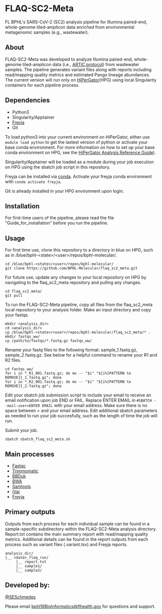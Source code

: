 # FLAQ-SC2-Meta
FL BPHL's SARS-CoV-2 (SC2) analysis pipeline for Illumina paired-end, whole-genome tiled-amplicon data enriched from environmental metagenomic samples (e.g., wastewater). 

## About
FLAQ-SC2-Meta was developed to analyze Illumina paired-end, whole-genome tiled-amplicon data (i.e., [ARTIC protocol](https://artic.network/ncov-2019)) from wastewater samples. The pipeline generates variant files along with reports including read/mapping quality metrics and estimated Pango lineage abundances. The current version will run only on [HiPerGator](https://www.rc.ufl.edu/about/hipergator/)(HPG) using local Singularity containers for each pipeline process.

## Dependencies
- Python3
- Singularity/Apptainer
- [Freyja](https://github.com/andersen-lab/Freyja)
- Git

To load python3 into your current environment on HiPerGator, either use `module load python` to get the lastest version of python or activate your base conda environment. For more information on how to set up your base conda environment on HPG, see the [HiPerGator Analysis Reference Guide](https://github.com/StaPH-B/southeast-region/tree/master/hipergator)).

Singularity/Apptainer will be loaded as a module during your job execution on HPG using the sbatch job script in this repository. 

Freyja can be installed via [conda](https://anaconda.org/bioconda/freyja). Activate your freyja conda environment with `conda activate freyja`.

Git is already installed in your HPG environment upon login.
## Installation
For first-time users of the pipeline, please read the file "Guide_for_installation" before you run the pipeline.

## Usage

For first time use, clone this repository to a directory in blue on HPG, such as in /blue/bphl-\<state\>/\<user\>/repos/bphl-molecular/.
```
cd /blue/bphl-<state>/<user>/repos/bphl-molecular/
git clone https://github.com/BPHL-Molecular/flaq_sc2_meta.git
```
For future use, update any changes to your local repository on HPG by navigating to the flaq_sc2_meta repository and pulling any changes.
```
cd flaq_sc2_meta/
git pull
```
To run the FLAQ-SC2-Meta pipeline, copy all files from the flaq_sc2_meta local repository to your analysis folder. Make an input directory and copy your fastqs.
```
mkdir <analysis_dir>
cd <analysis_dir>
cp /blue/bphl-<state>/<user>/repos/bphl-molecular/flaq_sc2_meta/* .
mkdir fastqs_ww/
cp /path/to/fastqs/*.fastq.gz fastqs_ww/
```
Rename your fastq files to the following format: sample_1.fastq.gz, sample_2.fastq.gz. See below for a helpful command to rename your R1 and R2 files.
```
cd fastqs_ww/
for i in *_R1_001.fastq.gz; do mv -- "$i" "${i%[PATTERN to REMOVE]}_1.fastq.gz"; done
for i in *_R2_001.fastq.gz; do mv -- "$i" "${i%[PATTERN to REMOVE]}_2.fastq.gz"; done
```
Edit your sbatch job submission script to include your email to receive an email notification upon job END or FAIL. Replace ENTER EMAIL in `#SBATCH --mail-user=ENTER EMAIL` with your email address. Make sure there is no space between = and your email address. Edit additional sbatch parameters as needed to run your job succesfully, such as the length of time the job will run.

Submit your job.
```
sbatch sbatch_flaq_sc2_meta.sh
```

## Main processes
- [Fastqc](https://github.com/s-andrews/FastQC)
- [Trimmomatic](https://github.com/usadellab/Trimmomatic)
- [BBDuk](https://jgi.doe.gov/data-and-tools/software-tools/bbtools/bb-tools-user-guide/bbduk-guide/)
- [BWA](https://github.com/lh3/bwa)
- [Samtools](https://github.com/samtools/samtools)
- [iVar](https://github.com/andersen-lab/ivar)
- [Freyja](https://github.com/andersen-lab/Freyja)

## Primary outputs

Outputs from each process for each individual sample can be found in a sample-specific subdirectory within the FLAQ-SC2-Meta analysis directory. Report.txt contains the main summary report with read/mapping quality metrics. Additional details can be found in the report outputs from each process such as variant files (.variant.tsv) and Freyja reports.
```
analysis_dir/
|__ <date>_flaq_run/
     |__ report.txt
     |__ sample1/
     |__ sample2/
```

## Developed by:
[@SESchmedes](https://www.github.com/SESchmedes)<br />

Please email bphl16BioInformatics@flhealth.gov for questions and support.
